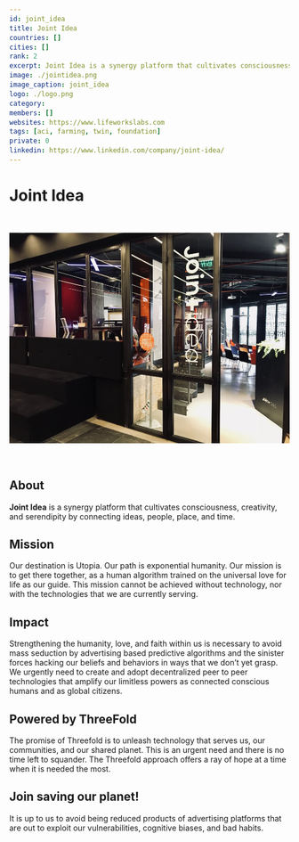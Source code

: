 ```yaml
---
id: joint_idea
title: Joint Idea
countries: []
cities: []
rank: 2
excerpt: Joint Idea is a synergy platform that cultivates consciousness, creativity, and serendipity by connecting ideas, people, place, and time.
image: ./jointidea.png
image_caption: joint_idea
logo: ./logo.png
category:
members: []
websites: https://www.lifeworkslabs.com
tags: [aci, farming, twin, foundation]
private: 0
linkedin: https://www.linkedin.com/company/joint-idea/
---
```


# Joint Idea

<br/>

![jointidea](./jointidea2.jpg)

<br/>

## About

**Joint Idea** is a synergy platform that cultivates consciousness, creativity, and serendipity by connecting ideas, people, place, and time.

## Mission

Our destination is Utopia. Our path is exponential humanity. Our mission is to get there together, as a human algorithm trained on the universal love for life as our guide. This mission cannot be achieved without technology, nor with the technologies that we are currently serving.

## Impact

Strengthening the humanity, love, and faith within us is necessary to avoid mass seduction by advertising based predictive algorithms and the sinister forces hacking our beliefs and behaviors in ways that we don’t yet grasp. We urgently need to create and adopt decentralized peer to peer technologies that amplify our limitless powers as connected conscious humans and as global citizens.

## Powered by ThreeFold

The promise of Threefold is to unleash technology that serves us, our communities, and our shared planet. This is an urgent need and there is no time left to squander. The Threefold approach offers a ray of hope at a time when it is needed the most.

## Join saving our planet!

It is up to us to avoid being reduced products of advertising platforms that are out to exploit our vulnerabilities, cognitive biases, and bad habits. 

<!-- ## Support this project

## TFGrid Solution

### Roadmap 

TODO: Add People? -->